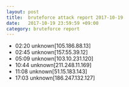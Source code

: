 ```yaml
---
layout: post
title:  bruteforce attack report 2017-10-19
date:   2017-10-19 23:59:59 +09:00
category: bruteforce report
---
```


* 02:20 unknown[105.186.88.13]
* 02:45 unknown[157.55.39.12]
* 05:09 unknown[103.10.231.120]
* 10:44 unknown[211.248.11.169]
* 11:08 unknown[51.15.183.143]
* 17:03 unknown[186.247.132.127]
